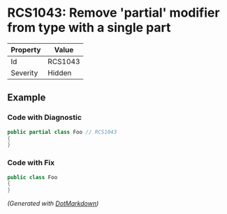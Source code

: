 # RCS1043: Remove 'partial' modifier from type with a single part

| Property | Value   |
| -------- | ------- |
| Id       | RCS1043 |
| Severity | Hidden  |

## Example

### Code with Diagnostic

```csharp
public partial class Foo // RCS1043
{
}
```

### Code with Fix

```csharp
public class Foo
{
}
```


*\(Generated with [DotMarkdown](http://github.com/JosefPihrt/DotMarkdown)\)*